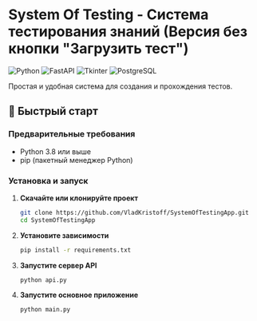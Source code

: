 # System Of Testing - Система тестирования знаний (Версия без кнопки "Загрузить тест")

![Python](https://img.shields.io/badge/Python-3.8+-blue.svg)
![FastAPI](https://img.shields.io/badge/FastAPI-0.100+-green.svg)
![Tkinter](https://img.shields.io/badge/GUI-Tkinter-orange.svg)
![PostgreSQL](https://img.shields.io/badge/DB-PostgreSQL-blue.svg)

Простая и удобная система для создания и прохождения тестов.

## 🚀 Быстрый старт

### Предварительные требования
- Python 3.8 или выше
- pip (пакетный менеджер Python)

### Установка и запуск

1. **Скачайте или клонируйте проект**
   ```bash
   git clone https://github.com/VladKristoff/SystemOfTestingApp.git
   cd SystemOfTestingApp
2. **Установите зависимости**
   ```bash
   pip install -r requirements.txt
3. **Запустите сервер API**
   ```bash
   python api.py
4. **Запустите основное приложение**
   ```bash
   python main.py

